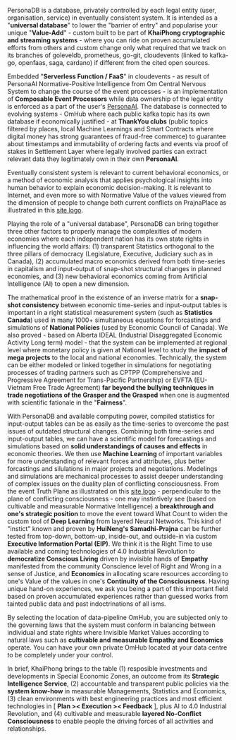 PersonaDB is a database, privately controlled by each legal entity (user, organisation, service) in eventually consistent system. It is intended as a "<b>universal database</b>" to lower the "barrier of entry" and popularise your unique "<b>Value-Add</b>" - custom built to be part of <b>KhaiPhong cryptographic and streaming systems</b> - where you can ride on proven accumulated efforts from others and custom change only what required that we track on its branches of goleveldb, prometheus, go-git, cloudevents (linked to kafka-go, openfaas, saga, cardano) if different from the cited open sources.

Embedded "<b>Serverless Function / FaaS</b>" in cloudevents - as result of PersonaAI Normative-Positive Intelligence from Om Central Nervous System to change the course of the event processes - is an implementation of <b>Composable Event Processors</b> while data ownership of the legal entity is enforced as a part of the user's <a href="https://github.com/khaiphong/personaai" target="_blank">PersonaAI</a>. The database is connected to evolving systems - OmHub where each public kafka topic has its own database if economically justified - at <b>ThankYou clubs</b> (public topics filtered by places, local Machine Learnings and Smart Contracts where digital money has strong guarantees of fraud-free commerce) to guarantee about timestamps and immutability of ordering facts and events via proof of stakes in Settlement Layer where legally involved parties can extract relevant data they legitimately own in their own <b>PersonaAI</b>.

Eventually consistent system is relevant to current behavioral economics, or a method of economic analysis that applies psychological insights into human behavior to explain economic decision-making. It is relevant to Internet, and even more so with Normative Value of the values viewed from the dimension of people to change both current conflicts on PrajnaPlace as illustrated in this <a href="https://github.com/khaiphong" target="_blank">site logo</a>.

Playing the role of a "universal database", PersonaDB can bring together three other factors to properly manage the complexities of modern economies where each independent nation has its own state rights in influencing the world affairs: (1) transparent Statistics orthogonal to the three pillars of democracy (Legislature, Executive, Judiciary such as in Canada), (2) accumulated macro economics derived from both time-series in capitalism and input-output of snap-shot structural changes in planned economies, and (3) new behavioral economics coming from Artificial Intelligence (AI) to open a new dimension.

The mathematical proof in the existence of an inverse matrix for a <b>snap-shot consistency</b> between economic time-series and input-output tables is important in a right statistical measurement system (such as <b>Statistics Canada</b>) used in many 1000+ simultaneous equations for forcastings and simulations of <b>National Policies</b> (used by Economic Council of Canada). We also proved - based on Alberta IDEAL (Industrial Disaggregated Economic Activity Long term) model - that the system can be implemented at regional level where monetary policy is given at National level to study the <b>impact of mega projects</b> to the local and national economies. Technically, the system can be either modeled or linked together in simulations for negotiating processes of trading partners such as CPTPP (Comprehensive and Progressive Agreement for Trans-Pacific Partnership) or EVFTA (EU-Vietnam Free Trade Agreement) <b>far beyond the bullying techniques in trade negotiations of the Grasper and the Grasped</b> when one is augmented with scientific fationale in the "<b>Fairness</b>".

With PersonaDB and available computing power, compiled statistics for input-output tables can be as easily as the time-series to overcome the past issues of outdated structural changes. Combining both time-series and input-output tables, we can have a scientific model for forecastings and simulations based on <b>solid understandings of causes and effects</b> in economic theories. We then use <b>Machine Learning</b> of important variables for more understanding of relevant forces and attributes, plus better forcastings and silulations in major projects and negotiations. Modelings and simulations are mechanical processes to assist deeper understanding of complex issues on the duality plan of conflicting consciousness. From the event Truth Plane as illustrated on this <a href="https://github.com/khaiphong" target="_blank">site logo</a> - perpendicular to the plane of conflicting consciousness - one may instintively see (based on cultivable and measurable Normative Intelligence) a <b>breakthrough and one's strategic position</b> to move the event toward What Count to widen the custom tool of <b>Deep Learning</b> from layered Neural Networks. This kind of "instict" known and proven by <b>HuiNeng's Samadhi-Prajna</b> can be further tested from top-down, bottom-up, inside-out, and outside-in via custom <b>Executive Information Portal (EIP)</b>. We think it is the Right Time to use available and coming technologies of 4.0 Industrial Revolution to <b>democratize Conscious Living</b> driven by invisible hands of <b>Empathy</b> manifested from the community Conscience level of Right and Wrong in a sense of Justice, and <b>Economics</b> in allocating scare resources according to one's Value of the values in one's <b>Continuity of the Consciousness</b>. Having unique hand-on experiences, we ask you being a part of this important field based on proven accumulated experiences rather than guessed works from tainted public data and past indoctrinations of all isms.

By selecting the location of data-pipeline OmHub, you are subjected only to the governing laws that the system must conform in balancing between individual and state rights where Invisible Market Values according to natural laws such as <b>cultivable and measurable Empathy and Economics</b> operate. You can have your own private OmHub located at your data centre to be completely under your control.

In brief, KhaiPhong brings to the table (1) resposible investments and developments in Special Economic Zones, an outcome from its <b>Strategic Intelligence Service</b>, (2) accountable and transparent public policies via the <b>system know-how</b> in measurable Managements, Statistics and Economics, (3) clean environments with best engineering practices and most efficient technologies in [ <b>Plan &gt;&lt; Execution &gt;&lt; Feedback</b> ], plus AI to 4.0 Industrial Revolution, and (4) cultivable and measurable <b>layered No-Conflict Consciousness</b> to enable people the driving forces of all activities and relationships.


